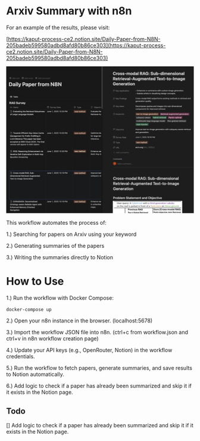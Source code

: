
# Arxiv Summary with n8n

For an example of the results, please visit:

[https://kaput-process-ce2.notion.site/Daily-Paper-from-N8N-205badeb599580adbd8afd80b86ce303](https://kaput-process-ce2.notion.site/Daily-Paper-from-N8N-205badeb599580adbd8afd80b86ce303)

![Alt text](example.png)

This workflow automates the process of:

1.) Searching for papers on Arxiv using your keyword

2.) Generating summaries of the papers

3.) Writing the summaries directly to Notion

# How to Use

1.) Run the workflow with Docker Compose:

```
docker-compose up
```

2.) Open your n8n instance in the browser. (localhost:5678)

3.) Import the workflow JSON file into n8n. (ctrl+c from workflow.json and ctrl+v in n8n workflow creation page)

4.) Update your API keys (e.g., OpenRouter, Notion) in the workflow credentials.

5.) Run the workflow to fetch papers, generate summaries, and save results to Notion automatically.

6.) Add logic to check if a paper has already been summarized and skip it if it exists in the Notion page.

## Todo

[] Add logic to check if a paper has already been summarized and skip it if it exists in the Notion page.
